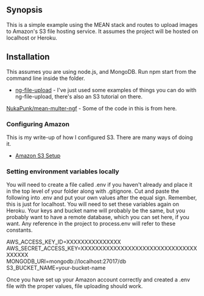 ## Synopsis

This is a simple example using the MEAN stack and routes to upload images to Amazon's S3 file hosting service. It assumes the project will be hosted on localhost or Heroku.

## Installation

This assumes you are using node.js, and MongoDB. Run npm start from the command line inside the folder.

- [ng-file-upload](https://github.com/danialfarid/ng-file-upload/blob/master/README.md) -
I've just used some examples of things you can do with ng-file-upload, there's also an S3 tutorial on there.

[NukaPunk/mean-multer-ngf](https://github.com/NukaPunk/mean-multer-ngf) - Some of the code in this is from here. 

### Configuring Amazon
This is my write-up of how I configured S3. There are many ways of doing it.
- [Amazon S3 Setup](https://docs.google.com/document/d/1ksMWwm0hxe6UWmH0fEqVsS6fr8UxBwIFvEVPvVoE4og)

### Setting environment variables locally

You will need to create a file called .env if you haven't already and place it in the top level of your folder along with .gitignore. Cut and paste the following into .env and put your own values after the equal sign. Remember, this is just for localhost. You will need to set these variables again on Heroku. Your keys and bucket name will probably be the same, but you probably want to have a remote database, which you can set here, if you want. Any reference in the project to process.env will refer to these constants.

AWS_ACCESS_KEY_ID=XXXXXXXXXXXXXXX  
AWS_SECRET_ACCESS_KEY=XXXXXXXXXXXXXXXXXXXXXXXXXXXXXXXXXXXXXX  
MONGODB_URI=mongodb://localhost:27017/db  
S3_BUCKET_NAME=your-bucket-name  

Once you have set up your Amazon account correctly and created a .env file with the proper values, file uploading should work.
